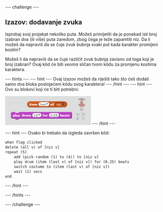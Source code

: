 --- challenge ---

## Izazov: dodavanje zvuka

Isprobaj svoj projekat nekoliko puta. Možeš primijetiti da je ponekad isti broj izabran dva (ili više) puta zaredom, zbog čega je teže zapamtiti niz. Da li možeš da napraviš da se čuje zvuk bubnja svaki put kada karakter promijeni kostim?

Možeš li da napraviš da se čuje različit zvuk bubnja zavisno od toga koji je broj izabran? Ovaj kôd će biti *veoma* sličan tvom kôdu za promjenu kostima karaktera.

--- hints --- --- hint --- Ovaj izazov možeš da riješiš tako što ćeš dodati samo dva bloka postojećem kôdu svog karaktera! --- /hint --- --- hint --- Ovo su blokovi koji će ti biti potrebni:

![Savjet za blokove bubnja](images/hint-drumblocks.png) --- /hint ---

--- hint --- Ovako bi trebalo da izgleda završen kôd:

```blocks
when flag clicked
delete (all v) of [niz v]
repeat (5)
    add (pick random (1) to (4)) to [niz v]
    play drum (item (last v) of [niz v]) for (0.25) beats
    switch costume to (item (last v) of [niz v])
    wait (1) secs
end
```

--- /hint ---

--- /hints ---

--- /challenge ---